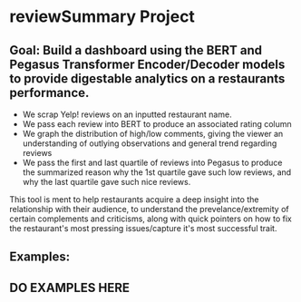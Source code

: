 # reviewSummary Project
## Goal: Build a dashboard using the BERT and Pegasus Transformer Encoder/Decoder models to provide digestable analytics on a restaurants performance. 

- We scrap Yelp! reviews on an inputted restaurant name.
- We pass each review into BERT to produce an associated rating column
- We graph the distribution of high/low comments, giving the viewer an understanding of outlying observations and general trend regarding reviews
- We pass the first and last quartile of reviews into Pegasus to produce the summarized reason why the 1st quartile gave such low reviews, and why the last quartile gave such nice reviews.

This tool is ment to help restaurants acquire a deep insight into the relationship with their audience, to understand the prevelance/extremity of certain complements and criticisms, along with quick pointers on how to fix the restaurant's most pressing issues/capture it's most successful trait.

## Examples:

## DO EXAMPLES HERE